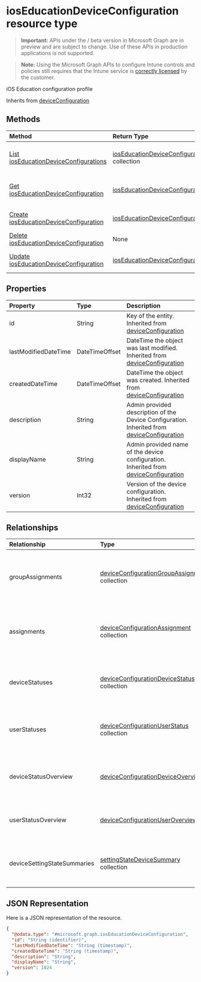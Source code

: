 ﻿# iosEducationDeviceConfiguration resource type

> **Important:** APIs under the / beta version in Microsoft Graph are in preview and are subject to change. Use of these APIs in production applications is not supported.

> **Note:** Using the Microsoft Graph APIs to configure Intune controls and policies still requires that the Intune service is [correctly licensed](https://go.microsoft.com/fwlink/?linkid=839381) by the customer.

iOS Education configuration profile

Inherits from [deviceConfiguration](../resources/intune_deviceconfig_deviceconfiguration.md)

## Methods
|Method|Return Type|Description|
|:---|:---|:---|
|[List iosEducationDeviceConfigurations](../api/intune_deviceconfig_ioseducationdeviceconfiguration_list.md)|[iosEducationDeviceConfiguration](../resources/intune_deviceconfig_ioseducationdeviceconfiguration.md) collection|List properties and relationships of the [iosEducationDeviceConfiguration](../resources/intune_deviceconfig_ioseducationdeviceconfiguration.md) objects.|
|[Get iosEducationDeviceConfiguration](../api/intune_deviceconfig_ioseducationdeviceconfiguration_get.md)|[iosEducationDeviceConfiguration](../resources/intune_deviceconfig_ioseducationdeviceconfiguration.md)|Read properties and relationships of the [iosEducationDeviceConfiguration](../resources/intune_deviceconfig_ioseducationdeviceconfiguration.md) object.|
|[Create iosEducationDeviceConfiguration](../api/intune_deviceconfig_ioseducationdeviceconfiguration_create.md)|[iosEducationDeviceConfiguration](../resources/intune_deviceconfig_ioseducationdeviceconfiguration.md)|Create a new [iosEducationDeviceConfiguration](../resources/intune_deviceconfig_ioseducationdeviceconfiguration.md) object.|
|[Delete iosEducationDeviceConfiguration](../api/intune_deviceconfig_ioseducationdeviceconfiguration_delete.md)|None|Deletes a [iosEducationDeviceConfiguration](../resources/intune_deviceconfig_ioseducationdeviceconfiguration.md).|
|[Update iosEducationDeviceConfiguration](../api/intune_deviceconfig_ioseducationdeviceconfiguration_update.md)|[iosEducationDeviceConfiguration](../resources/intune_deviceconfig_ioseducationdeviceconfiguration.md)|Update the properties of a [iosEducationDeviceConfiguration](../resources/intune_deviceconfig_ioseducationdeviceconfiguration.md) object.|

## Properties
|Property|Type|Description|
|:---|:---|:---|
|id|String|Key of the entity. Inherited from [deviceConfiguration](../resources/intune_deviceconfig_deviceconfiguration.md)|
|lastModifiedDateTime|DateTimeOffset|DateTime the object was last modified. Inherited from [deviceConfiguration](../resources/intune_deviceconfig_deviceconfiguration.md)|
|createdDateTime|DateTimeOffset|DateTime the object was created. Inherited from [deviceConfiguration](../resources/intune_deviceconfig_deviceconfiguration.md)|
|description|String|Admin provided description of the Device Configuration. Inherited from [deviceConfiguration](../resources/intune_deviceconfig_deviceconfiguration.md)|
|displayName|String|Admin provided name of the device configuration. Inherited from [deviceConfiguration](../resources/intune_deviceconfig_deviceconfiguration.md)|
|version|Int32|Version of the device configuration. Inherited from [deviceConfiguration](../resources/intune_deviceconfig_deviceconfiguration.md)|

## Relationships
|Relationship|Type|Description|
|:---|:---|:---|
|groupAssignments|[deviceConfigurationGroupAssignment](../resources/intune_deviceconfig_deviceconfigurationgroupassignment.md) collection|The list of group assignments for the device configuration profile. Inherited from [deviceConfiguration](../resources/intune_deviceconfig_deviceconfiguration.md)|
|assignments|[deviceConfigurationAssignment](../resources/intune_deviceconfig_deviceconfigurationassignment.md) collection|The list of assignments for the device configuration profile. Inherited from [deviceConfiguration](../resources/intune_deviceconfig_deviceconfiguration.md)|
|deviceStatuses|[deviceConfigurationDeviceStatus](../resources/intune_deviceconfig_deviceconfigurationdevicestatus.md) collection|Device configuration installation status by device. Inherited from [deviceConfiguration](../resources/intune_deviceconfig_deviceconfiguration.md)|
|userStatuses|[deviceConfigurationUserStatus](../resources/intune_deviceconfig_deviceconfigurationuserstatus.md) collection|Device configuration installation status by user. Inherited from [deviceConfiguration](../resources/intune_deviceconfig_deviceconfiguration.md)|
|deviceStatusOverview|[deviceConfigurationDeviceOverview](../resources/intune_deviceconfig_deviceconfigurationdeviceoverview.md)|Device Configuration devices status overview Inherited from [deviceConfiguration](../resources/intune_deviceconfig_deviceconfiguration.md)|
|userStatusOverview|[deviceConfigurationUserOverview](../resources/intune_deviceconfig_deviceconfigurationuseroverview.md)|Device Configuration users status overview Inherited from [deviceConfiguration](../resources/intune_deviceconfig_deviceconfiguration.md)|
|deviceSettingStateSummaries|[settingStateDeviceSummary](../resources/intune_deviceconfig_settingstatedevicesummary.md) collection|Device Configuration Setting State Device Summary Inherited from [deviceConfiguration](../resources/intune_deviceconfig_deviceconfiguration.md)|

## JSON Representation
Here is a JSON representation of the resource.
<!-- {
  "blockType": "resource",
  "keyProperty": "id",
  "@odata.type": "microsoft.graph.iosEducationDeviceConfiguration"
}
-->
``` json
{
  "@odata.type": "#microsoft.graph.iosEducationDeviceConfiguration",
  "id": "String (identifier)",
  "lastModifiedDateTime": "String (timestamp)",
  "createdDateTime": "String (timestamp)",
  "description": "String",
  "displayName": "String",
  "version": 1024
}
```



